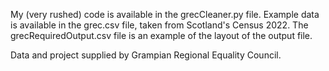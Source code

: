 My (very rushed) code is available in the grecCleaner.py file.
Example data is available in the grec.csv file, taken from Scotland's Census 2022.
The grecRequiredOutput.csv file is an example of the layout of the output file.

Data and project supplied by Grampian Regional Equality Council.
